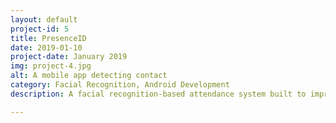 ```yaml
---
layout: default
project-id: 5
title: PresenceID
date: 2019-01-10
project-date: January 2019
img: project-4.jpg
alt: A mobile app detecting contact
category: Facial Recognition, Android Development
description: A facial recognition-based attendance system built to improve transparency in student-teacher interaction, reduce instances of bias, and raise the overall administrative efficiency. It uses a transfer learning model that recognizes facial features with 98% accuracy, trained on a high-density database with 1000+ images. The complete system is deployed as an Android application with dashboards and registration services for effortless daily interaction.

---
```

